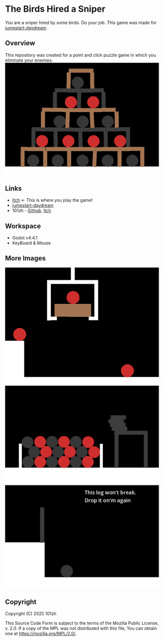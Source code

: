# The Birds Hired a Sniper

You are a sniper hired by some birds. Do your job. This game was made for [jumpstart-daydream](https://daydream.jumpstart.hackclub.com/).

## Overview

This repository was created for a point and click puzzle game in which you eliminate your enemies.
![cover image for the game](READMEResources/cover.png)

## Links

- [Itch](https://101zh.itch.io/the-birds-hired-a-sniper) <- This is where you play the game!
- [jumpstart-daydream](https://daydream.jumpstart.hackclub.com/)
- 101zh - [Github](https://github.com/101zh), [Itch](https://101zh.itch.io/)

## Workspace

- Godot v4.4.1
- KeyBoard & Mouse

## More Images

![screenshot 2](READMEResources/screenshot2.png)
![screenshot 3](READMEResources/screenshot3.png)
![screenshot 1](READMEResources/screenshot1.png)

## Copyright

Copyright (C) 2025 101zh

This Source Code Form is subject to the terms of the Mozilla Public License, v. 2.0. If a copy of the MPL was not distributed with this file, You can obtain one at https://mozilla.org/MPL/2.0/.
